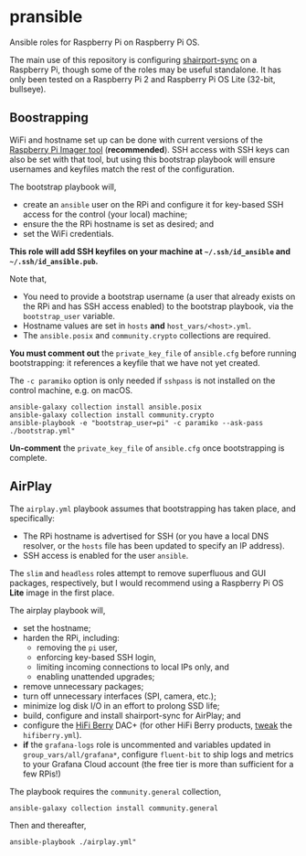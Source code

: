 # pransible

Ansible roles for Raspberry Pi on Raspberry Pi OS.

The main use of this repository is configuring [shairport-sync][shairport-sync] on a Raspberry Pi, though some of the roles may be useful standalone.
It has only been tested on a Raspberry Pi 2 and Raspberry Pi OS Lite (32-bit, bullseye).

## Boostrapping

WiFi and hostname set up can be done with current versions of the [Raspberry Pi Imager tool][raspberry-software] (**recommended**).
SSH access with SSH keys can also be set with that tool, but using this bootstrap playbook will ensure usernames and keyfiles match the rest of the configuration.

The bootstrap playbook will,

* create an `ansible` user on the RPi and configure it for key-based SSH access for the control (your local) machine;
* ensure the the RPi hostname is set as desired; and
* set the WiFi credentials.

**This role will add SSH keyfiles on your machine at `~/.ssh/id_ansible` and `~/.ssh/id_ansible.pub`.**

Note that,

* You need to provide a bootstrap username (a user that already exists on the RPi and has SSH access enabled) to the bootstrap playbook, via the `bootstrap_user` variable.
* Hostname values are set in `hosts` **and** `host_vars/<host>.yml`.
* The `ansible.posix` and `community.crypto` collections are required.

**You must comment out** the `private_key_file` of `ansible.cfg` before running bootstrapping: it references a keyfile that we have not yet created.

The `-c paramiko` option is only needed if `sshpass` is not installed on the control machine, e.g. on macOS.

```console
ansible-galaxy collection install ansible.posix
ansible-galaxy collection install community.crypto
ansible-playbook -e "bootstrap_user=pi" -c paramiko --ask-pass ./bootstrap.yml"
```

**Un-comment** the `private_key_file` of `ansible.cfg` once bootstrapping is complete.

## AirPlay

The `airplay.yml` playbook assumes that bootstrapping has taken place, and specifically:

* The RPi hostname is advertised for SSH (or you have a local DNS resolver, or the `hosts` file has been updated to specify an IP address).
* SSH access is enabled for the user `ansible`.

The `slim` and `headless` roles attempt to remove superfluous and GUI packages, respectively, but I would recommend using a Raspberry Pi OS **Lite** image in the first place.

The airplay playbook will,

* set the hostname;
* harden the RPi, including:
  * removing the `pi` user,
  * enforcing key-based SSH login,
  * limiting incoming connections to local IPs only, and
  * enabling unattended upgrades;
* remove unnecessary packages;
* turn off unnecessary interfaces (SPI, camera, etc.);
* minimize log disk I/O in an effort to prolong SSD life;
* build, configure and install shairport-sync for AirPlay; and
* configure the [HiFi Berry][hifiberry] DAC+ (for other HiFi Berry products, [tweak][hifiberry-config] the `hifiberry.yml`).
* **if** the `grafana-logs` role is uncommented and variables updated in `group_vars/all/grafana*`, configure `fluent-bit` to ship logs and metrics to your Grafana Cloud account (the free tier is more than sufficient for a few RPis!)

The playbook requires the `community.general` collection,

```console
ansible-galaxy collection install community.general
```

Then and thereafter,

```console
ansible-playbook ./airplay.yml"
```

[shairport-sync]: https://github.com/mikebrady/shairport-sync
[raspberry-software]: https://www.raspberrypi.com/software/
[hifiberry]: https://www.hifiberry.com/
[hifiberry-config]: https://www.hifiberry.com/docs/software/configuring-linux-3-18-x/
